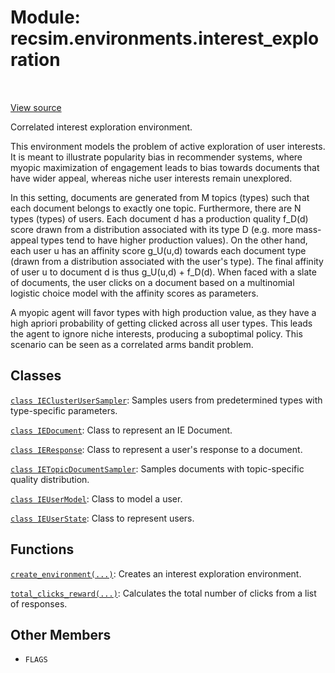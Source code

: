 <div itemscope itemtype="http://developers.google.com/ReferenceObject">
<meta itemprop="name" content="recsim.environments.interest_exploration" />
<meta itemprop="path" content="Stable" />
<meta itemprop="property" content="FLAGS"/>
</div>

# Module: recsim.environments.interest_exploration

<table class="tfo-notebook-buttons tfo-api" align="left">
</table>

<a target="_blank" href="https://github.com/google-research/recsim/tree/master/recsim//environments/interest_exploration.py">View
source</a>

Correlated interest exploration environment.

<!-- Placeholder for "Used in" -->

This environment models the problem of active exploration of user interests. It
is meant to illustrate popularity bias in recommender systems, where myopic
maximization of engagement leads to bias towards documents that have wider
appeal, whereas niche user interests remain unexplored.

In this setting, documents are generated from M topics (types) such that each
document belongs to exactly one topic. Furthermore, there are N types (types) of
users. Each document d has a production quality f_D(d) score drawn from a
distribution associated with its type D (e.g. more mass-appeal types tend to
have higher production values). On the other hand, each user u has an affinity
score g_U(u,d) towards each document type (drawn from a distribution associated
with the user's type). The final affinity of user u to document d is thus
g_U(u,d) + f_D(d). When faced with a slate of documents, the user clicks on a
document based on a multinomial logistic choice model with the affinity scores
as parameters.

A myopic agent will favor types with high production value, as they have a high
apriori probability of getting clicked across all user types. This leads the
agent to ignore niche interests, producing a suboptimal policy. This scenario
can be seen as a correlated arms bandit problem.

## Classes

[`class IEClusterUserSampler`](../../recsim/environments/interest_exploration/IEClusterUserSampler.md):
Samples users from predetermined types with type-specific parameters.

[`class IEDocument`](../../recsim/environments/interest_exploration/IEDocument.md):
Class to represent an IE Document.

[`class IEResponse`](../../recsim/environments/interest_exploration/IEResponse.md):
Class to represent a user's response to a document.

[`class IETopicDocumentSampler`](../../recsim/environments/interest_exploration/IETopicDocumentSampler.md):
Samples documents with topic-specific quality distribution.

[`class IEUserModel`](../../recsim/environments/interest_exploration/IEUserModel.md):
Class to model a user.

[`class IEUserState`](../../recsim/environments/interest_exploration/IEUserState.md):
Class to represent users.

## Functions

[`create_environment(...)`](../../recsim/environments/interest_exploration/create_environment.md):
Creates an interest exploration environment.

[`total_clicks_reward(...)`](../../recsim/environments/interest_exploration/total_clicks_reward.md):
Calculates the total number of clicks from a list of responses.

## Other Members

*   `FLAGS` <a id="FLAGS"></a>
